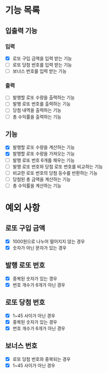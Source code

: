# 기능 목록

## 입출력 기능

### 입력

- [X] 로또 구입 금액을 입력 받는 기능
- [ ] 로또 당첨 번호를 입력 받는 기능
- [ ] 보너스 번호를 입력 받는 기능

### 출력

- [ ] 발행할 로또 수량을 출력하는 기능
- [ ] 발행 로또 번호를 출력하는 기능
- [ ] 당첨 내역을 출력하는 기능
- [ ] 총 수익률을 출력하는 기능

## 기능

- [X] 발행할 로또 수량을 계산하는 기능
- [X] 발행할 로또 수량을 가져오는 기능
- [ ] 발행 로또 번호 6개를 채우는 기능
- [ ] 발행 로또 번호와 당첨 로또 번호를 비교하는 기능
- [ ] 비교한 로또 번호의 당첨 등수를 반환하는 기능
- [ ] 당첨된 총 금액을 계산하는 기능
- [ ] 총 수익률을 계산하는 기능

# 예외 사항

## 로또 구입 금액

- [X] 1000원으로 나누어 떨어지지 않는 경우
- [X] 숫자가 아닌 문자가 있는 경우

## 발행 로또 번호

- [X] 중복된 숫자가 있는 경우
- [X] 번호 개수가 6개가 아닌 경우

## 로또 당첨 번호

- [X] 1~45 사이가 아닌 경우
- [X] 중복된 숫자가 있는 경우
- [X] 번호 개수가 6개가 아닌 경우

## 보너스 번호

- [X] 로또 당첨 번호와 중복되는 경우
- [X] 1~45 사이가 아닌 경우
